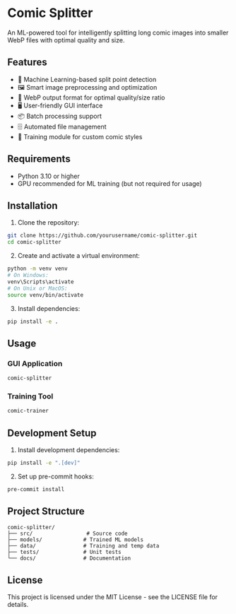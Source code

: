 # Comic Splitter

An ML-powered tool for intelligently splitting long comic images into smaller WebP files with optimal quality and size.

## Features

- 🤖 Machine Learning-based split point detection
- 🖼️ Smart image preprocessing and optimization
- 📱 WebP output format for optimal quality/size ratio
- 🖥️ User-friendly GUI interface
- 📦 Batch processing support
- 🗄️ Automated file management
- 🎯 Training module for custom comic styles

## Requirements

- Python 3.10 or higher
- GPU recommended for ML training (but not required for usage)

## Installation

1. Clone the repository:
```bash
git clone https://github.com/yourusername/comic-splitter.git
cd comic-splitter
```

2. Create and activate a virtual environment:
```bash
python -m venv venv
# On Windows:
venv\Scripts\activate
# On Unix or MacOS:
source venv/bin/activate
```

3. Install dependencies:
```bash
pip install -e .
```

## Usage

### GUI Application
```bash
comic-splitter
```

### Training Tool
```bash
comic-trainer
```

## Development Setup

1. Install development dependencies:
```bash
pip install -e ".[dev]"
```

2. Set up pre-commit hooks:
```bash
pre-commit install
```

## Project Structure

```
comic-splitter/
├── src/                 # Source code
├── models/             # Trained ML models
├── data/               # Training and temp data
├── tests/              # Unit tests
└── docs/               # Documentation
```

## License

This project is licensed under the MIT License - see the LICENSE file for details.
